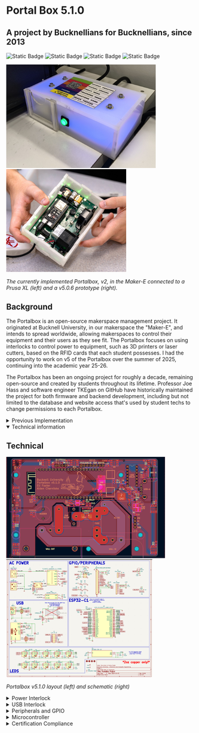 # Portal Box 5.1.0
## A project by Bucknellians for Bucknellians, since 2013
<img alt="Static Badge" src="https://img.shields.io/badge/Program-KiCad?style=flat&logo=kicad&logoSize=auto&color=blue&link=kicad.org"> <img alt="Static Badge" src="https://img.shields.io/badge/Platform-ESP32?style=flat&logo=espressif&color=gray&link=https://docs.espressif.com/projects/esp-dev-kits/en/latest/esp32s3/esp32-s3-devkitc-1/user_guide_v1.1.html#hardware-reference"> <img alt="Static Badge" src="https://img.shields.io/badge/Firmware-MicroPython?style=flat&logo=python&logoSize=auto&color=yellow"> <img alt="Static Badge" src="https://img.shields.io/badge/Status-Complete-green?style=flat">


<img src="img/portal2.jpg" alt="Current Portalbox implementation in the Maker-E" width="400"/> <img src="img/portalhands.png" alt="v5.0.6 while in progress" height="275"/>

*The currently implemented Portalbox, v2, in the Maker-E connected to a Prusa XL (left) and a v5.0.6 prototype (right).*

## Background
The Portalbox is an open-source makerspace management project. It originated at Bucknell University, in our makerspace the "Maker-E", and intends to spread worldwide, allowing makerspaces to control their equipment and their users as they see fit. The Portalbox focuses on using interlocks to control power to equipment, such as 3D printers or laser cutters, based on the RFID cards that each student possesses. I had the opportunity to work on v5 of the Portalbox over the summer of 2025, continuing into the academic year 25-26.

The Portalbox has been an ongoing project for roughly a decade, remaining open-source and created by students throughout its lifetime. Professor Joe Hass and software engineer TKEgan on GitHub have historically maintained the project for both firmware and backend development, including but not limited to the database and website access that's used by student techs to change permissions to each Portalbox.
<details>
<summary> Previous Implementation </summary>

</details>

<details open>
<summary>Technical information</summary>

## Technical
<img src="img/portalpcb.png" alt="Current Portalbox implementation in the Maker-E" width="425"/>
<img src="img/portalschm.png" alt="Current Portalbox implementation in the Maker-E" height="315"/>

*Portalbox v5.1.0 layout (left) and schematic (right)*

<details>
<summary>Power Interlock</summary>

![](img/pwoer.png "Schematic view of AC Power section for v5.1.0")
### Overview
The Portalbox itself is powered off of 120Vrms from the wall, allowing for simpler placement and no worries or frustrations regarding battery power, lifetime, and so on. We use a hefty AC/DC converted to provide 5v power to the rest of the Portalbox, including the ESP32. We use relays to interlock wall power in between our two ports, one IEC C13 and one IEC C14. The female C13 is intended to be connected to wall power, while the male C14 is 15A fused output to makerspace equipment. We also include a current measurement IC to monitor power draw from a machine and monitor relay accuracy. Ensure that only 2 ounce copper is used when manufacturing: trace widths have been calculated to 2oz and traces may turn into fuses if incorrectly manufactured.
### Relay
We chose a [CUI Devices 20A relay](https://www.digikey.com/en/products/detail/same-sky-formerly-cui-devices/PR28-5V-360-1A-E/22522201?s=N4IgTCBcDa5mBmAtABwE5gBxIKwDckEA2ABiQEYBDJAUyQDsATEAXQF8g "Digikey") to ensure that our fuse would disconnect the circuit before any parts become damaged. The relay accepts the hot line from the wall and outputs it to the current measurement IC when the relay is activated. Activation is done using a simple [NMOS transistor](https://www.digikey.com/en/products/detail/diodes-incorporated/2N7002K-7/1934378?s=N4IgTCBcDa4HIHYAMSwGkC0CAiBJAwgCoZzYgC6AvkA "Digikey") circuit to allow for a 3v GPIO pin from the ESP32 to activate the relay using 5v (its required activation voltage). This specific transistor was chosen for availability, being pre-stocked in our space.

### Current Measurement
We're measuring current flowing from the wall out to the C14 port for a multitude of reasons. With proper implementation, this would allow for a measurement of "normal" current draw for any given machine, thus allowing continuous monitoring and flagging of any unusual or concerning behavior remotely. It would also allow us to retrieve records or throw a flag if our maximum of 15A is reached, thus requiring us to replace the onboard fuse. This would require some implementation with the existing MariaDB SQL database to store said current data and/or flags. Measurement is accomplished using an [Infineon IC](https://www.digikey.com/en/products/detail/infineon-technologies/TLE4971A050T5UE0001XUMA1/18700354?s=N4IgTCBcDaICoBkCiAWAnAdgIwFoCCADAKwFxE4CqOSBtWIAugL5A "Digikey") for this specific purpose. It's capable of +-120A, being much more than we need. It ouputs a variable voltage that depends on the current flowing through two major pads, allowing for later conversion into what specific current is being measured.
</details>

<details>
<summary>USB Interlock</summary>

![](img/usb.png "Schematic view of USB interlock section for v5.1.0")
### Overview
The Portalbox is equipped to provide data interlock through USB 2.0 between a USB-A port and a USB-C port. This is for specific applications such as the Maker-E's laser cutter, where proprietary power supply makes power interlock difficult. However, one is able to connect USB cables in between the cutter and a dedicated device to restrict data transfer of files required for laser cutting. It uses a similar relay structure to the power interlock to allow for robust switching.

### Relay
We use a [Standex-Meder](https://www.digikey.com/en/products/detail/standex-meder-electronics/DIP05-2A72-21L/2765346?s=N4IgTCBcDaICIEkAKAGArAWjAQQOxiwEYAZEAXQF8g "Digikey") DIP relay to allow for switching of data lines. It allows for simultaneous switching of two signals, which was necessary to interlock the D+/D- lines found in the USB 2.0 protocol. This particular relay may be out of stock and a Littelfuse equivealent is available. It's shown as excluded from the board in the schematic because we use a different [DIP header](https://www.digikey.com/en/products/detail/assmann-wsw-components/A-14-LC-TT/821743?s=N4IgTCBcDaIIIAICMAWAtAGQMJoCq5AF0BfIA "Digikey") J3 to allow for active switching of relays. Modularity is a big focus of the Portalbox, so switching of any components is ideal when possible.

### USB port design
We use typical four-pin USB-A 2.0 ports as well as USB-C ports capable of 3.0 on the board files seen above. They follow best practices found in the datasheet for design, including but not limited to ESD protection with diode system ICs U1 and U2. Both ports are always powered with 5v and have no data connection unless the above relays are active.
</details>

<details>
<summary>Peripherals and GPIO</summary>

![](img/gpio.png "Schematic view of GPIO section for v5.1.0")

While the power and data interlocks are the meat and potatoes of the Portalbox, our peripherals and GPIO is the seasoning. These focus on all of our miscellaneous functions, both new and old. Historically the boxes have been as simple to use as possible, including simply a card slot, single pushbutton, and RGB LEDs for feedback. This functionality has been retained, but we hope to significantly improve it for future use.

### Casing
<img src="img/twoportals.jpeg" alt="Side-by-side old and new versions of the Portalbox." />
Size has been another important factor of consideration while moving through the current version of the Portalbox. Initial versions were vertically stacked components, so they were relatively compact and fit in the space well. The versions currently implemented moved away from the vertical architecture, so they expanded significantly in footprint next to machinery in the Maker-E. Beginning our project, we wanted to ensure that we could shrink this footprint at least a little bit so the Portalbox would be more usable and widely applicable for most makerspaces. Above is pictured a version 5.0.6 (left), which is the same size as a version 5.1, next to a currently implemented Portalbox (right). The difference is apparent.

#### Materials and Design

Previously Portalboxes were all made out of lasercut acrylic, which was intentionally a semi-transparent material designed to be opaque but let LED light through to color the box itself. This design has worked very well, but we had serveral quarrels with it when starting the project. First and foremost, it was very painful to construct. The pieces had to fit together very precisely and use Very Heavy Bond tape to stick together long-term. The acrylic material was also expensive to acquire. We found that the original reasoning to choose acrylic was that makerspaces would be able to manufacture their own cases if they had a laser cutter on hand, as we did. Considering this design decision, we chose to move the Portalbox to a 3D printed enclosure. Nowadays, especially in the ECE space, 3D printers are a staple of iterative design and most makerspaces have access to at least one. We tested multiple filament types and determined that Jessie Transparent PLA was strong yet still let through the appropriate amount of light from LEDs mounted on the board. Gyroid infill patterns also provide fun effects! While designing the case, we were focused on ensuring modularity and ease of use. The case is designed to snap together using dovetails and require no adhesive or tape to stay together long-term. Said dovetails also provide interesting opportunities for modularity.

#### Modularity

<img src="img/modules.PNG" alt="Top side of the Portalbox showcasing a card reader and touchscreen module installed." />
Utilizing the 3D printed nature of the case and the dovetail design, we determined a method to standardize our design and allow for some of the open-source mindset to enhance the Portalbox. First and foremost, the Portalbox case was designed with options in mind. There are multiple inputs and outputs that one can choose to use with the Portalbox and that will work natively and immediately with the firmware, all of which have case pieces designed to fit them. There are also options to fit the same inputs and outputs on different sides of the case for alternate mounting options. The peak of modularity can be seen on the top part of the case, where it simply features two large holes containing dovetails to slot other pieces into. With this design, we're able to manufacture modules which best fit our use-case: from touchscreens to buttons to card readers, it provides nearly unlimited opportunity to design what you want for your makerspace and customize your Portalbox appropriately. We hope that the nature of this design will encourage others to participate and begin designing alternate components that will work with all the previous ones we've provided as a starting point.

### User Feedback

Along with the above mention of modularity, we wanted to ensure that this version of the Portalbox would be able to continue in its current function as well as extend to new applications. Therefore, we kept all of the same standard inputs and outputs: a piezo buzzer to alert users, RGB addressable LEDs to provide status of the box, a simple button for a multifunctional input, and an RFID reader for the typical "slot" application. We also extended some of the more technical user feedback by including test points for important nets, as well as mono-color feedback LEDs for 5v power, AC relay activation, and USB relay activation. A reset button broken out to the user is also available in the case of a manual reset becoming necessary. However, with the aforementioned modular case, we also included some other options for administrators. The firmware provides for a "tap" mode, where users no longer have to leave their card inside a Portalbox to use equipment. They can simply tap it on the case, and a "proxy" mode will be handled all in software instead of requiring physical proxy cards. We also added a ribbon cable connector for Adafruit's Eye-SPI technology, making interfacing with one of their [ILI9341 capacitative touch displays](https://www.adafruit.com/product/2090 "Adafruit") simple to implement. We hope that this will spruce up our space and make the Portalboxes even easier to use, while not precluding previous use-cases.
</details>

<details>
<summary>Microcontroller</summary>

![](img/esp.png "Schematic view of MCU section for v5.1.0")
### History
<img src="img/ESP.jpg" alt="Historical and current MCUs" width="400"/> <img src="img/previous.jpg" alt="Historical and current MCUs" width="400"/>


Historically, the Portalbox has been through every microcontroller you can think of. An original iteration used RP2040 breakout boards to do all processing on the platform, and connected a Pi Zero W to it for WiFi and API calling capabilities. Some time after that, a Raspberry Pi 4 was used to accomplish both tasks on one platform - at this point the Portalbox was running a full Linux OS with some firmware stored on it that would run upon boot.

During our time with the project, one of our main goals was to move platform to something that was smaller, less expensive, and more apt for the task. We chose to use the ESP32 platform, as it would still give us full internet capabilities while in a smaller form factor and with plenty of processing power to do the job. This turned our major limitation into GPIO.

We deliberately chose to utilize a [full devkit from Espressif](https://www.digikey.com/en/products/detail/espressif-systems/ESP32-S3-DEVKITC-1-N8R8/15295894 "Digikey") instead of simply placing the chip on our board. This decision was made for a multitude of reasons, but chief among them was that it made our lives easier and will continue to be effective far into the future. Long story short, all of the onboard electronics already included allowed us to focus on development of our other systems instead of worrying about setting up JTAG and the like. It also allows us to simply replace an entire module if something fails in the future, meaning these boards will be able to be used far into the future by simply replacing components and preventing the trashing of an entire board due to an oversight or failure.

Accordingly, we chose the Espressif devkit because they provide the most complete hardware output, as well as a fleshed out ESP-IDF toolchain for natively flashing boards if necessary. Specifically, the Espressif ESP32-S3-Devkit-C1 breaks out nearly all of the onboard GPIO so we can fit in all of our components that we need to and leave several pins for further expansion if we so desire. We originally began development with the ESP32-C6 devkit, but found it was too limited for our needs. The S3, specifically the C1-N8R8 revision, takes a larger footprint of the board but has proportionately more GPIO. Also beware of off-brand or alternate suppliers of devkits, as we found some with the same functionality but a very different physical footprint, being longer and skinnier. Be aware of the difference and make sure to purchase from Digikey or Adafruit. 

At different points we utilized ESP-IDF to flash our devkits with a custom build of Micropython. All firmware for the Portalbox is currently written in Micropython. There's a big focus on connectivity, and getting access to WPA3-Enterprise networks was a goal of ours. These networks are extremely common at universities and would make spreading the Portalbox much easier if they will natively hook up to existing WiFi networks. This is currently not implemented, as Micropython does not natively support Enterprise networks. There's a pending pull request that would implement it, so hopefully soon this capability will be added. In the meantime, our boxes are connected to the hidden Personal-class network on campus used in our engineering building.
</details>

<details>
<summary>Certification Compliance</summary>


</details>


</details>

